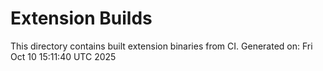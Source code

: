 # Extension Builds

This directory contains built extension binaries from CI.
Generated on: Fri Oct 10 15:11:40 UTC 2025

